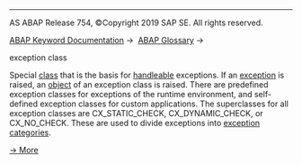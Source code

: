   

* * *

AS ABAP Release 754, ©Copyright 2019 SAP SE. All rights reserved.

[ABAP Keyword Documentation](javascript:call_link\('abenabap.htm'\)) →  [ABAP Glossary](javascript:call_link\('abenabap_glossary.htm'\)) → 

exception class

Special [class](javascript:call_link\('abenclass_glosry.htm'\) "Glossary Entry") that is the basis for [handleable](javascript:call_link\('abentreatable_exception_glosry.htm'\) "Glossary Entry") exceptions. If an [exception](javascript:call_link\('abenexception_glosry.htm'\) "Glossary Entry") is raised, an [object](javascript:call_link\('abenobject_glosry.htm'\) "Glossary Entry") of an exception class is raised. There are predefined exception classes for exceptions of the runtime environment, and self-defined exception classes for custom applications. The superclasses for all exception classes are CX\_STATIC\_CHECK, CX\_DYNAMIC\_CHECK, or CX\_NO\_CHECK. These are used to divide exceptions into [exception categories](javascript:call_link\('abenexception_category_glosry.htm'\) "Glossary Entry").

[→ More](javascript:call_link\('abenexceptions_classes.htm'\))